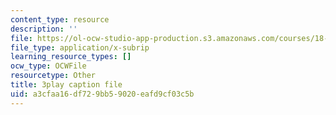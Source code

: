 ```yaml
---
content_type: resource
description: ''
file: https://ol-ocw-studio-app-production.s3.amazonaws.com/courses/18-01sc-single-variable-calculus-fall-2010/a3cfaa16df729bb59020eafd9cf03c5b_9J_VCHpvMbY.srt
file_type: application/x-subrip
learning_resource_types: []
ocw_type: OCWFile
resourcetype: Other
title: 3play caption file
uid: a3cfaa16-df72-9bb5-9020-eafd9cf03c5b
---
```

